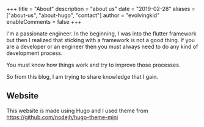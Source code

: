 +++
title = "About"
description = "about us"
date = "2019-02-28"
aliases = ["about-us", "about-hugo", "contact"]
author = "evolvingkid"
enableComments = false
+++

I'm a passionate engineer. In the beginning, I was into the flutter framework but then I realized that sticking with a framework is not a good thing. If you are a developer or an engineer then you must always need to do any kind of development process. 

You must know how things work and try to improve those processes.

So from this blog, I am trying to share knowledge that I gain.

## Website

This website is made using Hugo and I used theme from https://github.com/nodejh/hugo-theme-mini
